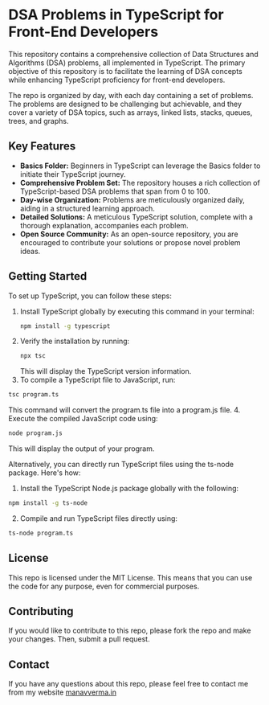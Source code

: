 # DSA Problems in TypeScript for Front-End Developers

This repository contains a comprehensive collection of Data Structures and Algorithms (DSA) problems, all implemented in TypeScript. The primary objective of this repository is to facilitate the learning of DSA concepts while enhancing TypeScript proficiency for front-end developers.

The repo is organized by day, with each day containing a set of problems. The problems are designed to be challenging but achievable, and they cover a variety of DSA topics, such as arrays, linked lists, stacks, queues, trees, and graphs.

## Key Features

- **Basics Folder:** Beginners in TypeScript can leverage the Basics folder to initiate their TypeScript journey.
- **Comprehensive Problem Set:** The repository houses a rich collection of TypeScript-based DSA problems that span from 0 to 100.
- **Day-wise Organization:** Problems are meticulously organized daily, aiding in a structured learning approach.
- **Detailed Solutions:** A meticulous TypeScript solution, complete with a thorough explanation, accompanies each problem.
- **Open Source Community:** As an open-source repository, you are encouraged to contribute your solutions or propose novel problem ideas.

## Getting Started

To set up TypeScript, you can follow these steps:

1. Install TypeScript globally by executing this command in your terminal:
   ```bash
   npm install -g typescript
   ```
2. Verify the installation by running:
   ```bash
   npx tsc
   ```
   This will display the TypeScript version information.
3. To compile a TypeScript file to JavaScript, run:

```bash
tsc program.ts
```

This command will convert the program.ts file into a program.js file. 4. Execute the compiled JavaScript code using:

```bash
node program.js
```

This will display the output of your program.

Alternatively, you can directly run TypeScript files using the ts-node package. Here's how:

1. Install the TypeScript Node.js package globally with the following:

```bash
npm install -g ts-node
```

2. Compile and run TypeScript files directly using:

```bash
ts-node program.ts
```

## License

This repo is licensed under the MIT License. This means that you can use the code for any purpose, even for commercial purposes.

## Contributing

If you would like to contribute to this repo, please fork the repo and make your changes. Then, submit a pull request.

## Contact

If you have any questions about this repo, please feel free to contact me from my website [manavverma.in](http://manavverma.in/)
